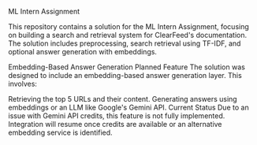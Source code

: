 ML Intern Assignment

This repository contains a solution for the ML Intern Assignment, focusing on building a search and retrieval system for ClearFeed's documentation. The solution includes preprocessing, search retrieval using TF-IDF, and optional answer generation with embeddings.

Embedding-Based Answer Generation
Planned Feature
The solution was designed to include an embedding-based answer generation layer. This involves:

Retrieving the top 5 URLs and their content.
Generating answers using embeddings or an LLM like Google's Gemini API.
Current Status
Due to an issue with Gemini API credits, this feature is not fully implemented. Integration will resume once credits are available or an alternative embedding service is identified.
